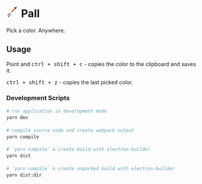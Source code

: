 # ![pall icon](https://raw.githubusercontent.com/dandansoysauce/pall/master/src/main/images/icon.png "pall icon") Pall

Pick a color. Anywhere.

## Usage

Point and <kbd>ctrl + shift + c</kbd> - copies the color to the clipboard and saves it.

<kbd>ctrl + shift + z</kbd> - copies the last picked color.

### Development Scripts

```bash
# run application in development mode
yarn dev

# compile source code and create webpack output
yarn compile

# `yarn compile` & create build with electron-builder
yarn dist

# `yarn compile` & create unpacked build with electron-builder
yarn dist:dir
```
